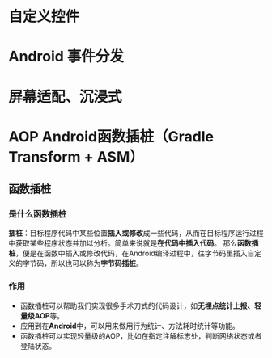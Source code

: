 # 自定义控件

# Android 事件分发

# 屏幕适配、沉浸式

# AOP Android函数插桩（Gradle Transform + ASM）

## 函数插桩

### 是什么函数插桩
**插桩**：目标程序代码中某些位置**插入或修改**成一些代码，从而在目标程序运行过程中获取某些程序状态并加以分析。简单来说就是**在代码中插入代码**。
那么**函数插桩**，便是在函数中插入或修改代码，在Android编译过程中，往字节码里插入自定义的字节码，所以也可以称为**字节码插桩**。

### 作用
* 函数插桩可以帮助我们实现很多手术刀式的代码设计，如**无埋点统计上报、轻量级AOP**等。
* 应用到在**Android**中，可以用来做用行为统计、方法耗时统计等功能。
* 函数插桩可以实现轻量级的AOP，比如在指定注解标志处，判断网络状态或者登陆状态。
